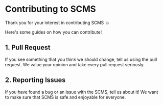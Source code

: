 # Contributing to SCMS
Thank you for your interest in contributing SCMS ☺

Here's some guides on how you can contribute!

## 1. Pull Request
If you see something that you think we should change, tell us using the pull request. We value your opinion and take every pull request seriously.

## 2. Reporting Issues
If you have found a bug or an issue with the SCMS, tell us about it! We want to make sure that SCMS is safe and enjoyable for everyone.
